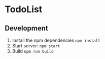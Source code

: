 # TodoList


## Development
1. Install the npm dependencies `npm install`
2. Start server: `npm start`
3. Build `npm run build`
